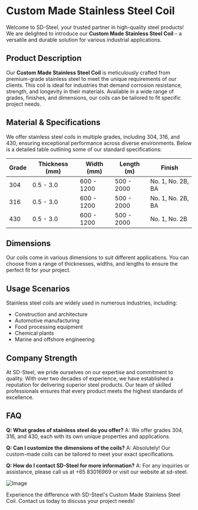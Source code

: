 # Custom Made Stainless Steel Coil

Welcome to SD-Steel, your trusted partner in high-quality steel products! We are delighted to introduce our **Custom Made Stainless Steel Coil** – a versatile and durable solution for various industrial applications.

## Product Description
Our **Custom Made Stainless Steel Coil** is meticulously crafted from premium-grade stainless steel to meet the unique requirements of our clients. This coil is ideal for industries that demand corrosion resistance, strength, and longevity in their materials. Available in a wide range of grades, finishes, and dimensions, our coils can be tailored to fit specific project needs.

## Material & Specifications
We offer stainless steel coils in multiple grades, including 304, 316, and 430, ensuring exceptional performance across diverse environments. Below is a detailed table outlining some of our standard specifications:

| Grade | Thickness (mm) | Width (mm) | Length (m) | Finish |
|-------|----------------|------------|------------|--------|
| 304   | 0.5 - 3.0      | 600 - 1200 | 500 - 2000 | No. 1, No. 2B, BA |
| 316   | 0.5 - 3.0      | 600 - 1200 | 500 - 2000 | No. 1, No. 2B, BA |
| 430   | 0.5 - 3.0      | 600 - 1200 | 500 - 2000 | No. 1, No. 2B |

## Dimensions
Our coils come in various dimensions to suit different applications. You can choose from a range of thicknesses, widths, and lengths to ensure the perfect fit for your project.

## Usage Scenarios
Stainless steel coils are widely used in numerous industries, including:
- Construction and architecture
- Automotive manufacturing
- Food processing equipment
- Chemical plants
- Marine and offshore engineering

## Company Strength
At SD-Steel, we pride ourselves on our expertise and commitment to quality. With over two decades of experience, we have established a reputation for delivering superior steel products. Our team of skilled professionals ensures that every product meets the highest standards of excellence.

## FAQ
**Q: What grades of stainless steel do you offer?**
A: We offer grades 304, 316, and 430, each with its own unique properties and applications.

**Q: Can I customize the dimensions of the coils?**
A: Absolutely! Our custom-made coils can be tailored to meet your exact specifications.

**Q: How do I contact SD-Steel for more information?**
A: For any inquiries or assistance, please call us at +65 83016969 or visit our website at  sd-steel.

![Image](https://github.com/user-attachments/assets/2567258e-e124-4816-932d-1809bd27ef0b)

Experience the difference with SD-Steel's Custom Made Stainless Steel Coil. Contact us today to discuss your project needs!